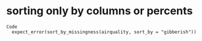 # sorting only by columns or percents

    Code
      expect_error(sort_by_missingness(airquality, sort_by = "gibberish"))

